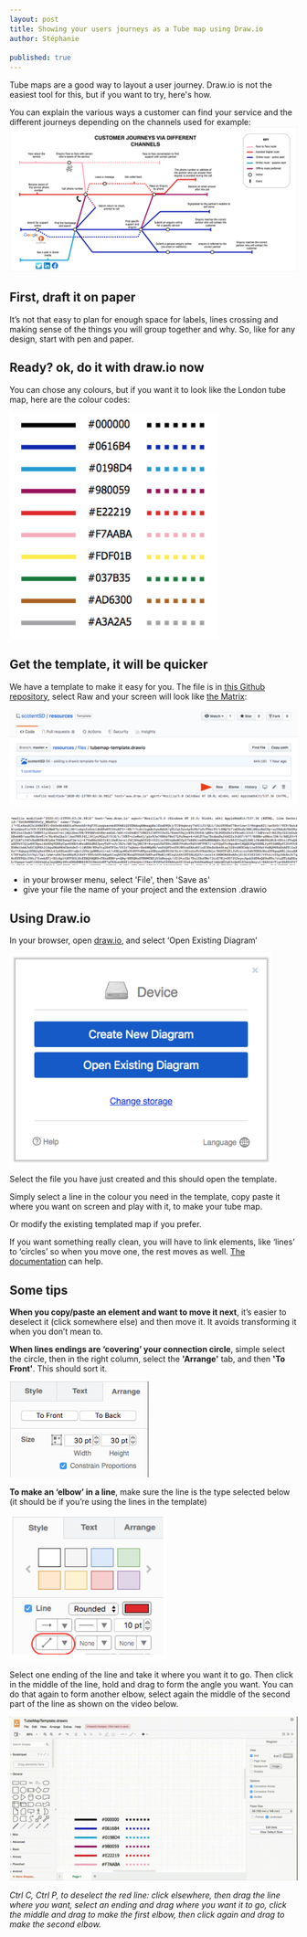 ```yaml
---
layout: post
title: Showing your users journeys as a Tube map using Draw.io
author: Stéphanie

published: true
---
```


Tube maps are a good way to layout a user journey. Draw.io is not the easiest tool for this, but if you want to try, here's how.

<!--more-->

You can explain the various ways a customer can find your service and the different journeys depending on the channels used for example:
![drawio menu ](/images/tube%20map/ServicetubeMap-example.png)


## First, draft it on paper

It’s not that easy to plan for enough space for labels, lines crossing and making sense of the things you will group together and why. So, like for any design, start with pen and paper.

## Ready? ok, do it with draw.io now

You can chose any colours, but if you want it to look like the London tube map, here are the colour codes:

![colour codes for the tube lines: hexadecimal colour codes of 10 lines , black is #000000, dark blue is #0616b4, light blue is #0198D4, purple is #980059, red is #e22219, pink is #f7aaba, yellow is #fdf01b, green is #037b35, brown is #ad6300 and grey is #a3a2a5](/images/tube%20map/tubemapcolourcode.png)

## Get the template, it will be quicker
We have a template to make it easy for you. The file is in [this Github repository](https://github.com/scotentSD/resources/blob/master/files/tubemap-template.drawio), select Raw and your screen will look like [the Matrix](https://www.youtube.com/watch?v=kqUR3KtWbTk):

![show where button raw is ](/images/tube%20map/githubraw.png)

![show what the screen looks like](/images/tube%20map/xmltext.png)


- in your browser menu, select 'File', then 'Save as'
- give your file the name of your project and the extension .drawio

## Using Draw.io

In your browser, open [draw.io](https://www.draw.io/), and select ‘Open Existing Diagram’

![Draw io Menu ](/images/tube%20map/menudrawio.png)

Select the file you have just created and this should open the template.

Simply select a line in the colour you need in the template, copy paste it where you want on screen and play with it, to make your tube map.

Or modify the existing templated map if you prefer.

If you want something really clean, you will have to link elements, like ‘lines’ to ‘circles’ so when you move one, the rest moves as well. [The documentation](https://support.draw.io/display/DO/Tutorial+3+-+Connectors%2C+Waypoints%2C+and+Altering+Shapes) can help.

## Some tips
**When you copy/paste an element and want to move it next**, it’s easier to deselect it (click somewhere else) and then move it. It avoids transforming it when you don’t mean to.

**When lines endings are ‘covering’ your connection circle**, simple select the circle, then in the right column, select the **'Arrange'** tab, and then **'To Front'**. This should sort it.

![Menu showing the Arrange tab selected and the button To Front](/images/tube%20map/drawio-settings.png)

**To make an ‘elbow’ in a line**, make sure the line is the type selected below (it should be if you’re using the lines in the template)

![show the selected options for the line. It should be rounded and the shape of connection is a straight line at a 45 degree angle](/images/tube%20map/drawio-settings-line.png)

Select one ending of the line and take it where you want it to go. Then click in the middle of the line, hold and drag to form the angle you want. You can do that again to form another elbow, select again the middle of the second part of the line as shown on the video below.

![Video showing how to do an elbow](/images/tube%20map/video-drawio-Tubemap-elbow.gif)

_Ctrl C, Ctrl P, to deselect the red line: click elsewhere, then drag the line where you want, select an ending and drag where you want it to go, click the middle and drag to make the first elbow, then click again and drag to make the second elbow._

